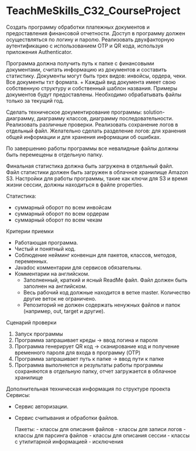 # TeachMeSkills_C32_CourseProject
Создать программу обработки платежных документов и предоставления финансовой отчетности.
Доступ в программу должен осуществляться по логину и паролю.
Реализовать двухфакторную аутентификацию с использованием OTP и QR кода, используя приложения Authenticator.

Программа должна получить путь к папке с финансовыми документами, считать информацию из документов и 
составить статистику. 
Документы могут быть трех видов: инвойсы, ордера, чеки. 
Все документы тхт формата. +
Каждый вид документа имеет свою собственную структуру и собственный шаблон названия. 
Примеры документов будут предоставлены. 
Необходимо обрабатывать файлы только за текущий год. 

Сделать техническое документирование программы: solution-диаграмму, диаграмму классов, диаграмму 
последовательности.
Реализовать различные проверки.
Реализовать сохранение логов в отдельный файл.
Желательно сделать разделение логов: для хранения общей информации и для хранения информации об ошибках.

По завершению работы программы все невалидные файлы должны быть перемещены в отдельную папку. 

Финальная статистика должна быть загружена в отдельный файл.  
Файл статистики должен быть загружен в облачное хранилище Amazon S3.
Настройки для работы программы, такие как ключи для S3 и время жизни сессии, должны находиться в файле 
properties.

Статистика:
- суммарный оборот по всем инвойсам 
- суммарный оборот по всем ордерам 
- суммарный оборот по всем чекам 

Критерии приемки
- Работающая программа.
- Чистый и понятный код.
- Соблюдение нейминг конвеншн для пакетов, классов, методов, переменных.
- Javadoc комментарии для сервисов обязательны.
- Комментарии на английском.
    - Заполненный, краткий и ясный ReadMe файл. Файл должен быть заполнен на английском.
    - Весь рабочий код должные находится в ветке master. Количество другие веток не ограничено.
    - Репозиторий не должен содержать ненужных файлов и папок (например, out, target и другие).

Сценарий проверки
1. Запуск программы
2. Программа запрашивает креды -> ввод логина и пароля
3. Программа генерирует QR код -> сканирование код и получение временного пароля для входа в программу (OTP)
4. Программа запрашивает путь к папке -> ввод пути к папке
5. Программа выполняется и результаты работы программы сохраняются в отдельную папку, отчет загружается в 
облачное хранилище

Дополнительная техническая информация по структуре проекта
Сервисы:
- Сервис авторизации.
- Сервис считывания и обработки файлов.

	Пакеты:
		- классы для описания файлов
		- классы для записи логов
		- классы для парсинга файлов
		- классы для описания сессии
		- классы с утилитарной информацией
		- исключения
	

